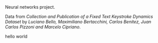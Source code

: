 Neural networks project.

Data from *Collection and Publication of a Fixed Text Keystroke Dynamics
Dataset* by *Luciano Bello, Maximiliano Bertacchini, Carlos Benitez, Juan
Carlos Pizzoni and Marcelo Cipriano*.

hello world
